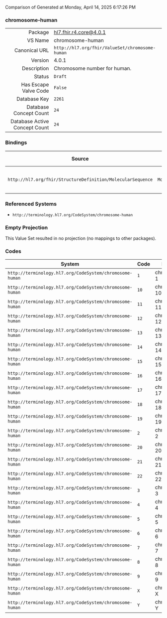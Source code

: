 Comparison of 
Generated at Monday, April 14, 2025 6:17:26 PM

### chromosome-human

|      |     |
| ---: | --- |
| Package | hl7.fhir.r4.core@4.0.1 |
| VS Name | chromosome-human |
| Canonical URL | `http://hl7.org/fhir/ValueSet/chromosome-human` |
| Version | 4.0.1 |
| Description | Chromosome number for human. |
| Status | `Draft` |
| Has Escape Valve Code | `False` |
| Database Key | `2261` |
| Database Concept Count | `24` |
| Database Active Concept Count | `24` |
### Bindings

| Source | Element | Binding | Strength | Element Short |
| ------ | ------- | ------- | -------- | ------------- |
| `http://hl7.org/fhir/StructureDefinition/MolecularSequence` | `MolecularSequence.referenceSeq.chromosome` | `http://hl7.org/fhir/ValueSet/chromosome-human` | `Example` | Chromosome containing genetic finding |

### Referenced Systems

* `http://terminology.hl7.org/CodeSystem/chromosome-human`
### Empty Projection

This Value Set resulted in no projection (no mappings to other packages).

### Codes

| System | Code | Display |
| ------ | ---- | ------- |
| `http://terminology.hl7.org/CodeSystem/chromosome-human` | `1` | chromosome 1 |
| `http://terminology.hl7.org/CodeSystem/chromosome-human` | `10` | chromosome 10 |
| `http://terminology.hl7.org/CodeSystem/chromosome-human` | `11` | chromosome 11 |
| `http://terminology.hl7.org/CodeSystem/chromosome-human` | `12` | chromosome 12 |
| `http://terminology.hl7.org/CodeSystem/chromosome-human` | `13` | chromosome 13 |
| `http://terminology.hl7.org/CodeSystem/chromosome-human` | `14` | chromosome 14 |
| `http://terminology.hl7.org/CodeSystem/chromosome-human` | `15` | chromosome 15 |
| `http://terminology.hl7.org/CodeSystem/chromosome-human` | `16` | chromosome 16 |
| `http://terminology.hl7.org/CodeSystem/chromosome-human` | `17` | chromosome 17 |
| `http://terminology.hl7.org/CodeSystem/chromosome-human` | `18` | chromosome 18 |
| `http://terminology.hl7.org/CodeSystem/chromosome-human` | `19` | chromosome 19 |
| `http://terminology.hl7.org/CodeSystem/chromosome-human` | `2` | chromosome 2 |
| `http://terminology.hl7.org/CodeSystem/chromosome-human` | `20` | chromosome 20 |
| `http://terminology.hl7.org/CodeSystem/chromosome-human` | `21` | chromosome 21 |
| `http://terminology.hl7.org/CodeSystem/chromosome-human` | `22` | chromosome 22 |
| `http://terminology.hl7.org/CodeSystem/chromosome-human` | `3` | chromosome 3 |
| `http://terminology.hl7.org/CodeSystem/chromosome-human` | `4` | chromosome 4 |
| `http://terminology.hl7.org/CodeSystem/chromosome-human` | `5` | chromosome 5 |
| `http://terminology.hl7.org/CodeSystem/chromosome-human` | `6` | chromosome 6 |
| `http://terminology.hl7.org/CodeSystem/chromosome-human` | `7` | chromosome 7 |
| `http://terminology.hl7.org/CodeSystem/chromosome-human` | `8` | chromosome 8 |
| `http://terminology.hl7.org/CodeSystem/chromosome-human` | `9` | chromosome 9 |
| `http://terminology.hl7.org/CodeSystem/chromosome-human` | `X` | chromosome X |
| `http://terminology.hl7.org/CodeSystem/chromosome-human` | `Y` | chromosome Y |
